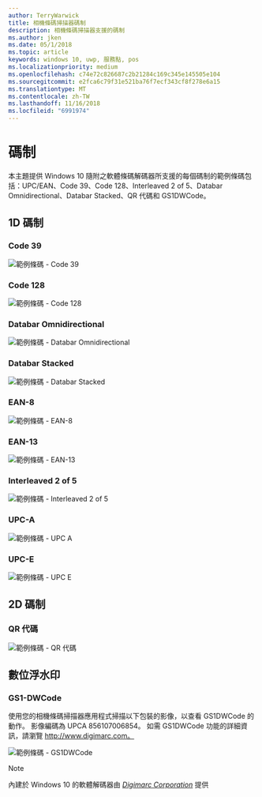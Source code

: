 ```yaml
---
author: TerryWarwick
title: 相機條碼掃描器碼制
description: 相機條碼掃描器支援的碼制
ms.author: jken
ms.date: 05/1/2018
ms.topic: article
keywords: windows 10, uwp, 服務點, pos
ms.localizationpriority: medium
ms.openlocfilehash: c74e72c826687c2b21284c169c345e145505e104
ms.sourcegitcommit: e2fca6c79f31e521ba76f7ecf343cf8f278e6a15
ms.translationtype: MT
ms.contentlocale: zh-TW
ms.lasthandoff: 11/16/2018
ms.locfileid: "6991974"
---
```

# <a name="symbologies"></a>碼制
本主題提供 Windows 10 隨附之軟體條碼解碼器所支援的每個碼制的範例條碼包括：UPC/EAN、Code 39、Code 128、Interleaved 2 of 5、Databar Omnidirectional、Databar Stacked、QR 代碼和 GS1DWCode。

## <a name="1d-symbologies"></a>1D 碼制

### <a name="code-39"></a>Code 39
![範例條碼 - Code 39](images/pos/sample-barcode-code39.png)

### <a name="code-128"></a>Code 128
![範例條碼 - Code 128](images/pos/sample-barcode-code128.png)

### <a name="databar-omnidirectional"></a>Databar Omnidirectional
![範例條碼 - Databar Omnidirectional](images/pos/sample-barcode-databar-omnidirectional.png) 
### <a name="databar-stacked"></a>Databar Stacked
![範例條碼 - Databar Stacked](images/pos/sample-barcode-databar-stacked.png)

### <a name="ean-8"></a>EAN-8
![範例條碼 - EAN-8](images/pos/sample-barcode-ean8.png)

### <a name="ean-13"></a>EAN-13
![範例條碼 - EAN-13](images/pos/sample-barcode-ean13.png)

### <a name="interleaved-2-of-5"></a>Interleaved 2 of 5
![範例條碼 - Interleaved 2 of 5](images/pos/sample-barcode-interleaved-2-of-5.png)

### <a name="upc-a"></a>UPC-A
![範例條碼 - UPC A](images/pos/sample-barcode-upca.png)

### <a name="upc-e"></a>UPC-E
![範例條碼 - UPC E](images/pos/sample-barcode-upce.png)

## <a name="2d-symbologies"></a>2D 碼制
### <a name="qr-code"></a>QR 代碼
![範例條碼 - QR 代碼](images/pos/sample-barcode-qrcode.png)

## <a name="digital-watermark"></a>數位浮水印
### <a name="gs1-dwcode"></a>GS1-DWCode

使用您的相機條碼掃描器應用程式掃描以下包裝的影像，以查看 GS1DWCode 的動作。  影像編碼為 UPCA 856107006854。  如需 GS1DWCode 功能的詳細資訊，請瀏覽 http://www.digimarc.com。

![範例條碼 - GS1DWCode](images/pos/rice-box-v7.jpg)

> [!NOTE]
> 內建於 Windows 10 的軟體解碼器由 [*Digimarc Corporation*](https://www.digimarc.com/) 提供
